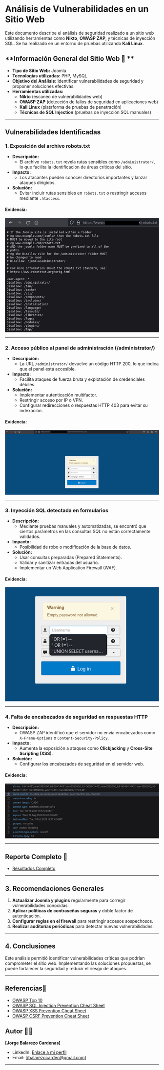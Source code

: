 # Análisis de Vulnerabilidades en un Sitio Web

Este documento describe el análisis de seguridad realizado a un sitio web utilizando herramientas como **Nikto**, **OWASP ZAP**, y técnicas de inyección SQL. Se ha realizado en un entorno de pruebas utilizando **Kali Linux**.

## **Información General del Sitio Web 📝 **
- **Tipo de Sitio Web:** Joomla  
- **Tecnologías utilizadas:** PHP, MySQL  
- **Objetivo del Análisis:** Identificar vulnerabilidades de seguridad y proponer soluciones efectivas.  
- **Herramientas utilizadas:**  
  - **Nikto** (escaneo de vulnerabilidades web)  
  - **OWASP ZAP** (detección de fallos de seguridad en aplicaciones web)  
  - **Kali Linux** (plataforma de pruebas de penetración)  
  - **Técnicas de SQL Injection** (pruebas de inyección SQL manuales)  

---

## Vulnerabilidades Identificadas

### **1. Exposición del archivo robots.txt**
- **Descripción:**  
  - El archivo `robots.txt` revela rutas sensibles como `/administrator/`, lo que facilita la identificación de áreas críticas del sitio.
- **Impacto:**  
  - Los atacantes pueden conocer directorios importantes y lanzar ataques dirigidos.
- **Solución:**  
  - Evitar incluir rutas sensibles en `robots.txt` o restringir accesos mediante `.htaccess`.

#### **Evidencia:**
![robots.txt encontrado](screenshots/robots_txt.png)

---

### **2. Acceso público al panel de administración (/administrator/)**  
- **Descripción:**  
  - La URL `/administrator/` devuelve un código HTTP 200, lo que indica que el panel está accesible.
- **Impacto:**  
  - Facilita ataques de fuerza bruta y explotación de credenciales débiles.
- **Solución:**  
  - Implementar autenticación multifactor.
  - Restringir acceso por IP o VPN.
  - Configurar redirecciones o respuestas HTTP 403 para evitar su indexación.

#### **Evidencia:**
![Acceso al panel de administración](screenshots/admin_access.png)


---

### **3. Inyección SQL detectada en formularios**  
- **Descripción:**  
  - Mediante pruebas manuales y automatizadas, se encontró que ciertos parámetros en las consultas SQL no están correctamente validados.
- **Impacto:**  
  - Posibilidad de robo o modificación de la base de datos.
- **Solución:**  
  - Usar consultas preparadas (Prepared Statements).
  - Validar y sanitizar entradas del usuario.
  - Implementar un Web Application Firewall (WAF).

#### **Evidencia:**
![Prueba de SQL Injection](screenshots/sql_injection.png)

---

### **4. Falta de encabezados de seguridad en respuestas HTTP**  
- **Descripción:**  
  - OWASP ZAP identificó que el servidor no envía encabezados como `X-Frame-Options` o `Content-Security-Policy`.
- **Impacto:**  
  - Aumenta la exposición a ataques como **Clickjacking** y **Cross-Site Scripting (XSS)**.
- **Solución:**  
  - Configurar los encabezados de seguridad en el servidor web.

#### **Evidencia:**
![Encabezados de seguridad ausentes](screenshots/security_headers.png)

---

## Reporte Completo 📑

- [Resultados Completo](./resultados.txt)

---  

## **3. Recomendaciones Generales**  
1. **Actualizar Joomla y plugins** regularmente para corregir vulnerabilidades conocidas.  
2. **Aplicar políticas de contraseñas seguras** y doble factor de autenticación.  
3. **Configurar reglas en el firewall** para restringir accesos sospechosos.  
4. **Realizar auditorías periódicas** para detectar nuevas vulnerabilidades.  

---
## **4. Conclusiones**  
Este análisis permitió identificar vulnerabilidades críticas que podrían comprometer el sitio web. Implementando las soluciones propuestas, se puede fortalecer la seguridad y reducir el riesgo de ataques.  

---

## Referencias📑

- [OWASP Top 10](https://owasp.org/www-project-top-ten/)
- [OWASP SQL Injection Prevention Cheat Sheet](https://cheatsheetseries.owasp.org/cheatsheets/SQL_Injection_Prevention_Cheat_Sheet.html)
- [OWASP XSS Prevention Cheat Sheet](https://cheatsheetseries.owasp.org/cheatsheets/XSS_Prevention_Cheat_Sheet.html)
- [OWASP CSRF Prevention Cheat Sheet](https://cheatsheetseries.owasp.org/cheatsheets/Cross_Site_Request_Forgery_Prevention_Cheat_Sheet.html)

## Autor 👨‍💻

**[Jorge Balarezo Cardenas]**  
- LinkedIn: [Enlace a mi perfil](https://www.linkedin.com/in/jorge-balarezo-cardenas/)  
- Email: [jbalarezocarden@gmail.com]

---
